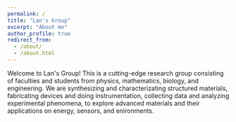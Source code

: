 ```yaml
---
permalink: /
title: "Lan's Group"
excerpt: "About me"
author_profile: true
redirect_from: 
  - /about/
  - /about.html
---
```


Welcome to Lan's Group! This is a cutting-edge research group consisting of faculties and students from physics, mathematics, biology,  and engineering. We are synthesizing and characterizating structured materials, fabricating devices and doing instrumentation, collecting data and analyzing experimental phenomena, to explore advanced materials and their applications on energy, sensors, and enironments. 
